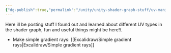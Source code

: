 ```yaml
---
{"dg-publish":true,"permalink":"/unity/unity-shader-graph-stuff/uv-manipulations/"}
---
```



Here ill be posting stuff I found out and learned about different UV types in the shader graph, fun and useful things might be here!\


- Make simple gradient rays: [[Excalidraw/Simple gradient rays\|Excalidraw/Simple gradient rays]]
